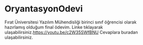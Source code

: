 # OryantasyonOdevi
Fırat Üniversitesi Yazılım Mühendisliği birinci sınıf öğrencisi olarak hazırlamış olduğum final ödevim. 
Linke tıklayarak ulaşabilirsiniz.https://youtu.be/c2W35SWfBNU
Cevaplara buradan ulaşabilirsiniz.
